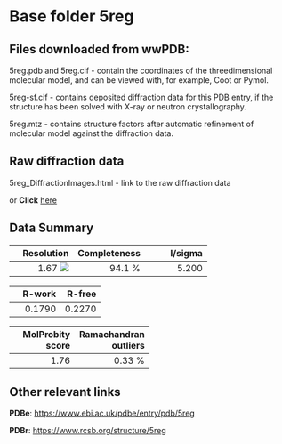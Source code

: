 # Base folder 5reg

## Files downloaded from wwPDB:

5reg.pdb and 5reg.cif - contain the coordinates of the threedimensional molecular model, and can be viewed with, for example, Coot or Pymol.

5reg-sf.cif - contains deposited diffraction data for this PDB entry, if the structure has been solved with X-ray or neutron crystallography.

5reg.mtz - contains structure factors after automatic refinement of molecular model against the diffraction data.

## Raw diffraction data

5reg_DiffractionImages.html - link to the raw diffraction data 

or **Click** [here](https://zenodo.org/record/3730646) 

## Data Summary
|   | Resolution | Completeness| I/sigma |
|---|-------------:|----------------:|--------------:|
|   |1.67 <img src="https://latex.codecogs.com/svg.latex?{\mbox{\normalfont\AA}}"/>|94.1  %|<img width=50/>5.200|

|   | **R-work**| **R-free**   
|---|-------------:|----------------:|           
||0.1790|0.2270|

|   |**MolProbity<br>score**| **Ramachandran<br>outliers** 
|---|-------------:|----------------:|
||1.76|0.33 %|

## Other relevant links 
**PDBe**:  https://www.ebi.ac.uk/pdbe/entry/pdb/5reg
 
**PDBr**: https://www.rcsb.org/structure/5reg 

